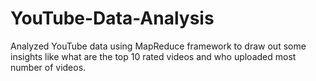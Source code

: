 # YouTube-Data-Analysis
Analyzed YouTube data using MapReduce framework to draw out some insights like what are the top 10 rated videos and who uploaded most number of videos.

